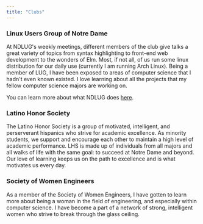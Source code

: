 ```yaml
---
title: "Clubs"
---
```


### Linux Users Group of Notre Dame
At NDLUG's weekly meetings, different members of the club give 
talks a great variety of topics from syntax highlighting to 
front-end web development to the wonders of Elm. Most, if not 
all, of us run some linux distribution for our daily use (currently 
I am running Arch Linux). Being a member of LUG, I have been 
exposed to areas of computer science that I hadn't even known 
existed. I love learning about all the projects that my fellow 
computer science majors are working on. 

You can learn more about what NDLUG does 
[here](http://ndlug.org/).

### Latino Honor Society

The Latino Honor Society is a group of motivated, intelligent, 
and perserverant hispanics who strive for academic excellence. 
As minority students, we support and encourage each other to 
maintain a high level of academic performance. LHS is made up 
of individuals from all majors and all walks of life with the 
same goal: to succeed at Notre Dame and beyond. Our love of 
learning keeps us on the path to excellence and is what motivates 
us every day. 

### Society of Women Engineers

As a member of the Society of Women Engineers, I have gotten to 
learn more about being a woman in the field of engineering, and 
especially within computer science. I have become a part of a 
network of strong, intelligent women who strive to break through 
the glass ceiling. 
